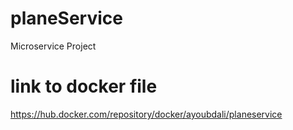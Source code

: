 # planeService
Microservice Project

# link to docker file
https://hub.docker.com/repository/docker/ayoubdali/planeservice
